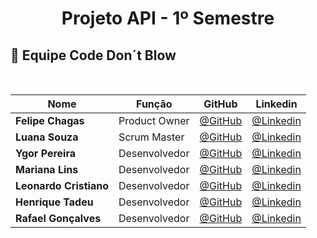 <h1 align="center"> Projeto API - 1º Semestre </h1>

## 👥 Equipe Code Don´t Blow

<br>

|Nome|Função|GitHub|Linkedin|
| -------- |-------- |-------- |-------- |
|**Felipe Chagas**|Product Owner|[@GitHub](https://github.com/juliagonzalezmoreira)|[@Linkedin](http://linkedin.com/in/julia-gonzalez-moreira)
|**Luana Souza**|Scrum Master|[@GitHub](https://github.com/luanaapms)|[@Linkedin](https://www.linkedin.com/in/luana-souza-b104801b2/)
|**Ygor Pereira**|Desenvolvedor|[@GitHub](https://github.com/YgorPereira)|[@Linkedin](https://www.linkedin.com/in/ygorrpereira/)
|**Mariana Lins**|Desenvolvedor|[@GitHub](https://github.com/mariana-lins)|[@Linkedin](https://www.linkedin.com/in/sofiamatoslessa/)
|**Leonardo Cristiano**|Desenvolvedor|[@GitHub](https://github.com/Leonardo-dSouza)|[@Linkedin](https://www.linkedin.com/in/ana-luisa-andrade-4a695526b)
|**Henrique Tadeu**|Desenvolvedor|[@GitHub](https://github.com/henrySilverIX)|[@Linkedin](https://www.linkedin.com/in/maria-luiza-a141b123b)
|**Rafael Gonçalves**|Desenvolvedor|[@GitHub](https://github.com/EstupendoG)|[@Linkedin](https://www.linkedin.com/in/gustavo-sena-577045232)

</br>
